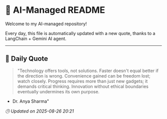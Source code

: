 # 🧠 AI-Managed README

Welcome to my AI-managed repository!

Every day, this file is automatically updated with a new quote, thanks to a LangChain + Gemini AI agent.

---

## 📅 Daily Quote

> "Technology offers tools, not solutions.
Faster doesn't equal better if the direction is wrong.
Convenience gained can be freedom lost; watch closely.
Progress requires more than just new gadgets; it demands critical thinking.
Innovation without ethical boundaries eventually undermines its own purpose.
- Dr. Anya Sharma"

*🕒 Updated on 2025-08-26 20:21*